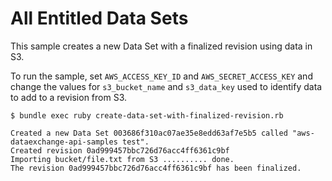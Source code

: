 # All Entitled Data Sets

This sample creates a new Data Set with a finalized revision using data in S3.

To run the sample, set `AWS_ACCESS_KEY_ID` and `AWS_SECRET_ACCESS_KEY` and change the values for `s3_bucket_name` and `s3_data_key` used to identify data to add to a revision from S3.

```
$ bundle exec ruby create-data-set-with-finalized-revision.rb 

Created a new Data Set 003686f310ac07ae35e8edd63af7e5b5 called "aws-dataexchange-api-samples test".
Created revision 0ad999457bbc726d76acc4ff6361c9bf
Importing bucket/file.txt from S3 .......... done.
The revision 0ad999457bbc726d76acc4ff6361c9bf has been finalized.
```